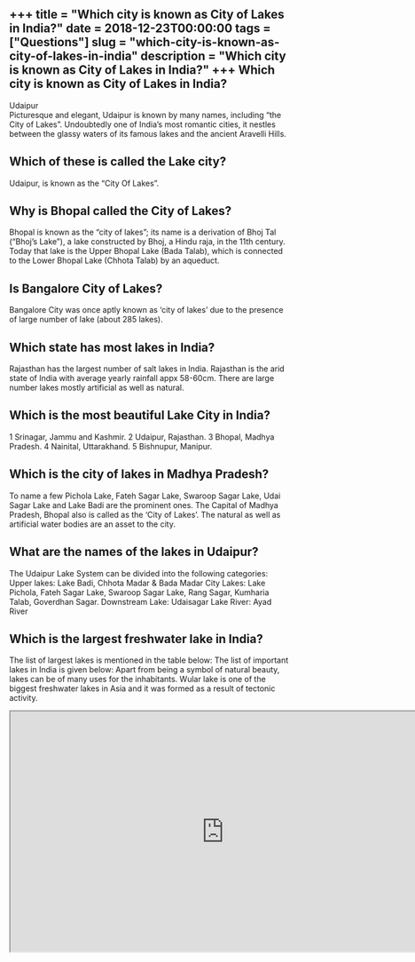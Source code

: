 +++
title = "Which city is known as City of Lakes in India?"
date = 2018-12-23T00:00:00
tags = ["Questions"]
slug = "which-city-is-known-as-city-of-lakes-in-india"
description = "Which city is known as City of Lakes in India?"
+++
Which city is known as City of Lakes in India?
----------------------------------------------

Udaipur  
Picturesque and elegant, Udaipur is known by many names, including “the City of Lakes”. Undoubtedly one of India’s most romantic cities, it nestles between the glassy waters of its famous lakes and the ancient Aravelli Hills.

Which of these is called the Lake city?
---------------------------------------

Udaipur, is known as the “City Of Lakes”.

Why is Bhopal called the City of Lakes?
---------------------------------------

Bhopal is known as the “city of lakes”; its name is a derivation of Bhoj Tal (“Bhoj’s Lake”), a lake constructed by Bhoj, a Hindu raja, in the 11th century. Today that lake is the Upper Bhopal Lake (Bada Talab), which is connected to the Lower Bhopal Lake (Chhota Talab) by an aqueduct.

Is Bangalore City of Lakes?
---------------------------

Bangalore City was once aptly known as ‘city of lakes’ due to the presence of large number of lake (about 285 lakes).

Which state has most lakes in India?
------------------------------------

Rajasthan has the largest number of salt lakes in India. Rajasthan is the arid state of India with average yearly rainfall appx 58-60cm. There are large number lakes mostly artificial as well as natural.

Which is the most beautiful Lake City in India?
-----------------------------------------------

1 Srinagar, Jammu and Kashmir. 2 Udaipur, Rajasthan. 3 Bhopal, Madhya Pradesh. 4 Nainital, Uttarakhand. 5 Bishnupur, Manipur.

Which is the city of lakes in Madhya Pradesh?
---------------------------------------------

To name a few Pichola Lake, Fateh Sagar Lake, Swaroop Sagar Lake, Udai Sagar Lake and Lake Badi are the prominent ones. The Capital of Madhya Pradesh, Bhopal also is called as the ‘City of Lakes’. The natural as well as artificial water bodies are an asset to the city.

What are the names of the lakes in Udaipur?
-------------------------------------------

The Udaipur Lake System can be divided into the following categories: Upper lakes: Lake Badi, Chhota Madar &amp; Bada Madar City Lakes: Lake Pichola, Fateh Sagar Lake, Swaroop Sagar Lake, Rang Sagar, Kumharia Talab, Goverdhan Sagar. Downstream Lake: Udaisagar Lake River: Ayad River

Which is the largest freshwater lake in India?
----------------------------------------------

The list of largest lakes is mentioned in the table below: The list of important lakes in India is given below: Apart from being a symbol of natural beauty, lakes can be of many uses for the inhabitants. Wular lake is one of the biggest freshwater lakes in Asia and it was formed as a result of tectonic activity.

<iframe allow="accelerometer; autoplay; clipboard-write; encrypted-media; gyroscope; picture-in-picture" allowfullscreen="" class="__youtube_prefs__  epyt-is-override  no-lazyload" data-no-lazy="1" data-origheight="433" data-origwidth="770" data-skipgform_ajax_framebjll="" height="433" id="_ytid_66979" loading="lazy" src="https://www.youtube.com/embed/J46BmbWp_lM?enablejsapi=1&autoplay=0&cc_load_policy=0&cc_lang_pref=&iv_load_policy=1&loop=0&modestbranding=0&rel=1&fs=1&playsinline=0&autohide=2&theme=dark&color=red&controls=1&" title="YouTube player" width="770"></iframe>